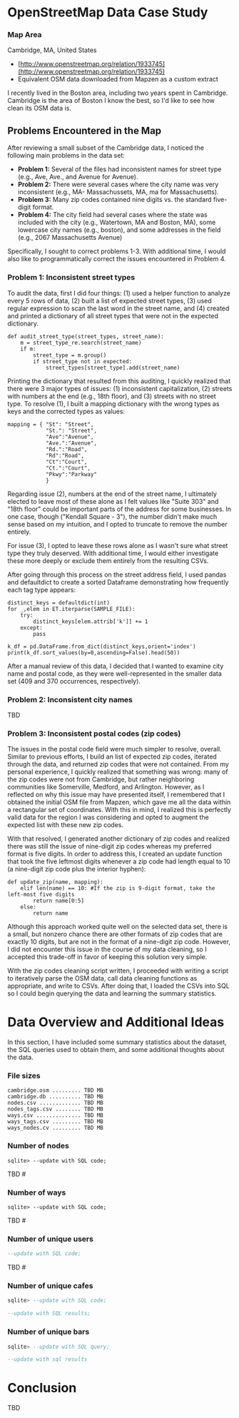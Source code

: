 # OpenStreetMap Data Case Study

### Map Area
Cambridge, MA, United States

- [http://www.openstreetmap.org/relation/1933745](http://www.openstreetmap.org/relation/1933745)
- Equivalent OSM data downloaded from Mapzen as a custom extract
 
I recently lived in the Boston area, including two years spent in Cambridge. Cambridge is the area of Boston I know the best, so I'd like to see how clean its OSM data is. 


## Problems Encountered in the Map
After reviewing a small subset of the Cambridge data, I noticed the following main problems in the data set:

- **Problem 1:** Several of the files had inconsistent names for street type (e.g., Ave, Ave., and Avenue for Avenue). 
- **Problem 2:** There were several cases where the city name was very inconsistent (e.g., MA- Massachussets, MA, ma for Massachusetts). 
- **Problem 3:** Many zip codes contained nine digits vs. the standard five-digit format. 
- **Problem 4:** The city field had several cases where the state was included with the city (e.g., Watertown, MA and Boston, MA), some lowercase city names (e.g., boston), and some addresses in the field (e.g., 2067 Massachusetts Avenue)

Specifically, I sought to correct problems 1-3. With additional time, I would also like to programmatically correct the issues encountered in Problem 4. 

### Problem 1: Inconsistent street types
To audit the data, first I did four things: (1) used a helper function to analyze every 5 rows of data, (2) built a list of expected street types, (3) used regular expression to scan the last word in the street name, and (4) created and printed a dictionary of all street types that were not in the expected dictionary. 

```
def audit_street_type(street_types, street_name):
    m = street_type_re.search(street_name)
    if m:
        street_type = m.group()
        if street_type not in expected:
            street_types[street_type].add(street_name)
```
Printing the dictionary that resulted from this auditing, I quickly realized that there were 3 major types of issues: (1) inconsistent capitalization, (2) streets with numbers at the end (e.g., 18th floor), and (3) streets with no street type. To resolve (1), I built a mapping dictionary with the wrong types as keys and the corrected types as values:

```
mapping = { "St": "Street",
            "St.": "Street",
            "Ave":"Avenue",
            "Ave.":"Avenue",
            "Rd.":"Road",
            "Rd":"Road",
            "Ct":"Court",
            "Ct.":"Court",
            "Pkwy":"Parkway"
            }
```

Regarding issue (2), numbers at the end of the street name, I ultimately elected to leave most of these alone as I felt values like "Suite 303" and "18th floor" could be important parts of the address for some businesses. In one case, though ("Kendall Square - 3"), the number didn't make much sense based on my intuition, and I opted to truncate to remove the number entirely. 

For issue (3), I opted to leave these rows alone as I wasn't sure what street type they truly deserved. With additional time, I would either investigate these more deeply or exclude them entirely from the resulting CSVs. 

After going through this process on the street address field, I used pandas and defaultdict to create a sorted Dataframe demonstrating how frequently each tag type appears:

```
distinct_keys = defaultdict(int)
for _,elem in ET.iterparse(SAMPLE_FILE):
    try:
        distinct_keys[elem.attrib['k']] += 1
    except:
        pass

k_df = pd.DataFrame.from_dict(distinct_keys,orient='index')
print(k_df.sort_values(by=0,ascending=False).head(50))
```
After a manual review of this data, I decided that I wanted to examine city name and postal code, as they were well-represented in the smaller data set (409 and 370 occurrences, respectively). 

### Problem 2: Inconsistent city names
TBD

### Problem 3: Inconsistent postal codes (zip codes)
The issues in the postal code field were much simpler to resolve, overall. Similar to previous efforts, I build an list of expected zip codes, iterated through the data, and returned zip codes that were not contained. From my personal experience, I quickly realized that something was wrong: many of the zip codes were not from Cambridge, but rather neighboring communities like Somerville, Medford, and Arlington. However, as I reflected on why this issue may have presented itself, I remembered that I obtained the initial OSM file from Mapzen, which gave me all the data within a rectangular set of coordinates. With this in mind, I realized this is perfectly valid data for the region I was considering and opted to augment the expected list with these new zip codes. 

With that resolved, I generated another dictionary of zip codes and realized there was still the issue of nine-digit zip codes whereas my preferred format is five digits. In order to address this, I created an update function that took the five leftmost digits whenever a zip code had length equal to 10 (a nine-digit zip code plus the interior hyphen): 
```
def update_zip(name, mapping):
    elif len(name) == 10: #If the zip is 9-digit format, take the left-most five digits
        return name[0:5]
    else:
        return name
```

Although this approach worked quite well on the selected data set, there is a small, but nonzero chance there are other formats of zip codes that are exactly 10 digits, but are not in the format of a nine-digit zip code. However, I did not encounter this issue in the course of my data cleaning, so I accepted this trade-off in favor of keeping this solution very simple. 

With the zip codes cleaning script written, I proceeded with writing a script to iteratively parse the OSM data, call data cleaning functions as appropriate, and write to CSVs. After doing that, I loaded the CSVs into SQL so I could begin querying the data and learning the summary statistics. 

# Data Overview and Additional Ideas
In this section, I have included some summary statistics about the dataset, the SQL queries used to obtain them, and some additional thoughts about the data.

### File sizes
```
cambridge.osm ......... TBD MB
cambridge.db .......... TBD MB
nodes.csv ............. TBD MB
nodes_tags.csv ........ TBD MB
ways.csv .............. TBD MB
ways_tags.csv ......... TBD MB
ways_nodes.cv ......... TBD MB  
```  

### Number of nodes
```
sqlite> --update with SQL code;
```
TBD #

### Number of ways
```
sqlite> --update with SQL code;
```
TBD #

### Number of unique users
```sql
--update with SQL code;
```
TBD #

### Number of unique cafes

```sql
sqlite> --update with SQL code;
```

```sql
--update with SQL results;
```

### Number of unique bars

```sql
sqlite> --update with SQL query;
```

```sql
--update with sql results
```

# Conclusion
TBD

